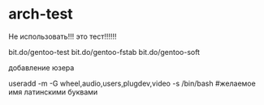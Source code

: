 # arch-test
Не использовать!!! это  тест!!!!!!



bit.do/gentoo-test
bit.do/gentoo-fstab
bit.do/gentoo-soft

добавление юзера

useradd -m -G wheel,audio,users,plugdev,video -s /bin/bash #желаемое имя латинскими буквами
